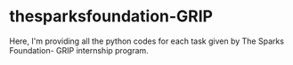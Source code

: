 # thesparksfoundation-GRIP
Here, I'm providing all the python codes for each task given by The Sparks Foundation- GRIP internship program.
